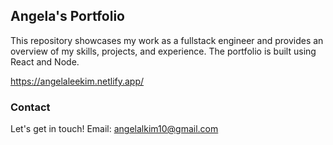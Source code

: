 ## Angela's Portfolio

This repository showcases my work as a fullstack engineer and provides an overview of my skills, projects, and experience. The portfolio is built using React and Node.

https://angelaleekim.netlify.app/

### Contact

Let's get in touch!
Email: angelalkim10@gmail.com
